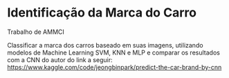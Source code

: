 # Identificação da Marca do Carro

Trabalho de AMMCI

Classificar a marca dos carros baseado em suas imagens, utilizando modelos de Machine Learning SVM, KNN e MLP e comparar os resultados com a CNN do autor do link a seguir: https://www.kaggle.com/code/jeongbinpark/predict-the-car-brand-by-cnn

